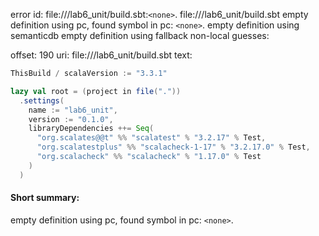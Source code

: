 error id: file://<WORKSPACE>/lab6_unit/build.sbt:`<none>`.
file://<WORKSPACE>/lab6_unit/build.sbt
empty definition using pc, found symbol in pc: `<none>`.
empty definition using semanticdb
empty definition using fallback
non-local guesses:

offset: 190
uri: file://<WORKSPACE>/lab6_unit/build.sbt
text:
```scala
ThisBuild / scalaVersion := "3.3.1"

lazy val root = (project in file("."))
  .settings(
    name := "lab6_unit",
    version := "0.1.0",
    libraryDependencies ++= Seq(
      "org.scalates@@t" %% "scalatest" % "3.2.17" % Test,
      "org.scalatestplus" %% "scalacheck-1-17" % "3.2.17.0" % Test,
      "org.scalacheck" %% "scalacheck" % "1.17.0" % Test
    )
  )

```


#### Short summary: 

empty definition using pc, found symbol in pc: `<none>`.